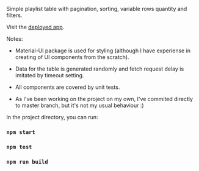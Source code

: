 Simple playlist table with pagination, sorting, variable rows quantity and filters.

Visit the [deployed app](http://lastavenka.github.io/playlist).

Notes:

* Material-UI package is used for styling (although I have experiense in creating of UI components from the scratch).

* Data for the table is generated randomly and fetch request delay is imitated by timeout setting.

* All components are covered by unit tests.

* As I've been working on the project on my own, I've commited directly to master branch, but it's not my usual behaviour :)

In the project directory, you can run:

### `npm start`

### `npm test`

### `npm run build`
